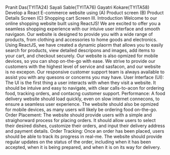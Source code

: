 Pranit Das(TYITA24)
Sayali Sable(TYITA76)
Gayatri Kokare(TYITA58)
 Develop a React E-commerce website using
(A) Product screen
(B) Product Details Screen
(C) Shopping cart Screen
III. Introduction
Welcome to our online shopping website built using ReactJS! We are excited to offer you a seamless shopping experience with our intuive user interface and smooth navigaon. Our website is designed to provide you with a wide range of products, from clothing and accessories to home goods and electronics.
Using ReactJS, we have created a dynamic plaorm that allows you to easily search for products, view detailed descripons and images, add items to your cart, and checkout securely. Our website is also opmized for mobile devices, so you can shop on-the-go with ease.
We strive to provide our customers with the highest level of service and sasfacon, and our website is no excepon. Our responsive customer support team is always available to assist you with any quesons or concerns you may have.
User Interface (UI): The UI is the first thing a user interacts with when they visit a website. It should be intuive and easy to navigate, with clear calls-to-acon for ordering food, tracking orders, and contacng customer support.
Performance: A food delivery website should load quickly, even on slow internet connecons, to ensure a seamless user experience. The website should also be opmized for mobile devices, as many users will likely be ordering food on-the-go.
Order Placement: The website should provide users with a simple and straighorward process for placing orders. It should allow users to select their desired dishes, customize their orders, and input their delivery address and payment details.
Order Tracking: Once an order has been placed, users should be able to track its progress in real-me. The website should provide regular updates on the status of
the order, including when it has been accepted, when it is being prepared, and when it is on its way for delivery.
